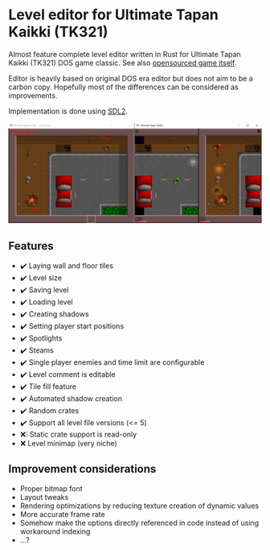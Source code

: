 # Level editor for Ultimate Tapan Kaikki (TK321)

Almost feature complete level editor written in Rust for Ultimate Tapan Kaikki (TK321) DOS game classic. See also [opensourced game itself](https://github.com/suomipelit/ultimatetapankaikki).

Editor is heavily based on original DOS era editor but does not aim to be a carbon copy. Hopefully most of the differences can be considered as improvements.

Implementation is done using [SDL2](https://www.libsdl.org/).

![Cover image](./media/cover.png)

## Features

- :heavy_check_mark: Laying wall and floor tiles
- :heavy_check_mark: Level size
- :heavy_check_mark: Saving level
- :heavy_check_mark: Loading level
- :heavy_check_mark: Creating shadows
- :heavy_check_mark: Setting player start positions
- :heavy_check_mark: Spotlights
- :heavy_check_mark: Steams
- :heavy_check_mark: Single player enemies and time limit are configurable
- :heavy_check_mark: Level comment is editable
- :heavy_check_mark: Tile fill feature
- :heavy_check_mark: Automated shadow creation
- :heavy_check_mark: Random crates
- :heavy_check_mark: Support all level file versions (<= 5)
- :x::grey_exclamation: Static crate support is read-only
- :x: Level minimap (very niche)

## Improvement considerations

- Proper bitmap font
- Layout tweaks
- Rendering optimizations by reducing texture creation of dynamic values
- More accurate frame rate
- Somehow make the options directly referenced in code instead of using workaround indexing
- ...?